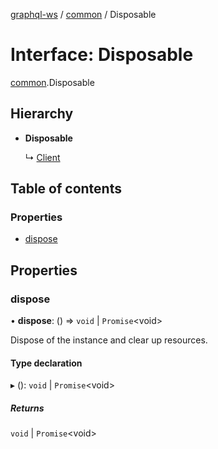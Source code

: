 [graphql-ws](../README.md) / [common](../modules/common.md) / Disposable

# Interface: Disposable

[common](../modules/common.md).Disposable

## Hierarchy

- **Disposable**

  ↳ [Client](client.client-1.md)

## Table of contents

### Properties

- [dispose](common.disposable.md#dispose)

## Properties

### dispose

• **dispose**: () => `void` \| `Promise`<void\>

Dispose of the instance and clear up resources.

#### Type declaration

▸ (): `void` \| `Promise`<void\>

##### Returns

`void` \| `Promise`<void\>
